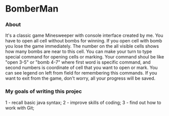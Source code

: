 # BomberMan

### About
It's a classic game Minesweeper with console interface created by me.
You have to open all cell without bombs for winning. If you open cell with bomb you lose the game immediately.
The number on the all visible cells shows how many bombs are near to this cell.
You can make your turn to type special command for opening cells or marking.
Your command shoul be like "open 3-5" or "bomb 4-7" where first word is specific command, 
and second numbers is coordinate of cell that you want to open or mark.
You can see legend on left from field for remembering this commands.
If you want to exit from the game, don't worry, all your progress will be saved.

### My goals of writing this projec
1 - recall basic java syntax;
2 - improve skills of coding;
3 - find out how to work with Git;
